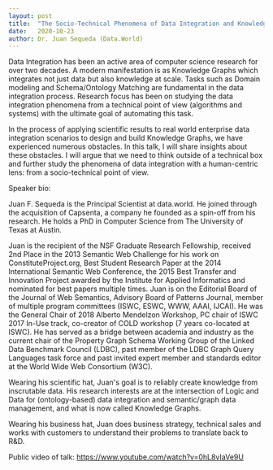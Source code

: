 ```yaml
---
layout: post
title:  "The Socio-Technical Phenomena of Data Integration and Knowledge Graph"
date:   2020-10-23
author: Dr. Juan Sequeda (Data.World)
---
```


Data Integration has been an active area of computer science research for over two decades. A modern manifestation is as Knowledge Graphs which integrates not just data but also knowledge at scale. Tasks such as Domain modeling and Schema/Ontology Matching are fundamental in the data integration process. Research focus has been on studying the data integration phenomena from a technical point of view (algorithms and systems) with the ultimate goal of automating this task.

In the process of applying scientific results to real world enterprise data integration scenarios to design and build Knowledge Graphs, we have experienced numerous obstacles. In this talk, I will share insights about these obstacles. I will argue that we need to think outside of a technical box and further study the phenomena of data integration with a human-centric lens: from a socio-technical point of view.

Speaker bio:

Juan F. Sequeda is the Principal Scientist at data.world. He joined through the acquisition of Capsenta, a company he founded as a spin-off from his research. He holds a PhD in Computer Science from The University of Texas at Austin.

Juan is the recipient of the NSF Graduate Research Fellowship, received 2nd Place in the 2013 Semantic Web Challenge for his work on ConstituteProject.org, Best Student Research Paper at the 2014 International Semantic Web Conference, the 2015 Best Transfer and Innovation Project awarded by the Institute for Applied Informatics and nominated for best papers multiple times. Juan is on the Editorial Board of the Journal of Web Semantics, Advisory Board of Patterns Journal, member of multiple program committees (ISWC, ESWC, WWW, AAAI, IJCAI). He was the General Chair of 2018 Alberto Mendelzon Workshop, PC chair of ISWC 2017 In-Use track, co-creator of COLD workshop (7 years co-located at ISWC). He has served as a bridge between academia and industry as the current chair of the Property Graph Schema Working Group of the Linked Data Benchmark Council (LDBC), past member of the LDBC Graph Query Languages task force and past invited expert member and standards editor at the World Wide Web Consortium (W3C).

Wearing his scientific hat, Juan's goal is to reliably create knowledge from inscrutable data. His research interests are at the intersection of Logic and Data for (ontology-based) data integration and semantic/graph data management, and what is now called Knowledge Graphs.

Wearing his business hat, Juan does business strategy, technical sales and works with customers to understand their problems to translate back to R&D.

Public video of talk:
https://www.youtube.com/watch?v=0hL8vIaVe9U
